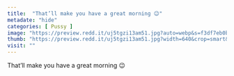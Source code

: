 ```yaml
---
title:  "That’ll make you have a great morning 😉"
metadate: "hide"
categories: [ Pussy ]
image: "https://preview.redd.it/uj5tgzi13am51.jpg?auto=webp&s=f3df7eb0b7a7ea1299e2752a7bfdbbc5d3c4e955"
thumb: "https://preview.redd.it/uj5tgzi13am51.jpg?width=640&crop=smart&auto=webp&s=e7422fd33a677bfd1f31121edabbf96ab87e4406"
visit: ""
---
```

That’ll make you have a great morning 😉

